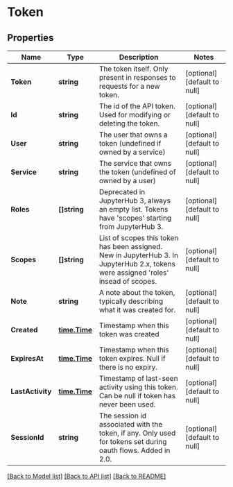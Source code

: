 # Token

## Properties
Name | Type | Description | Notes
------------ | ------------- | ------------- | -------------
**Token** | **string** | The token itself. Only present in responses to requests for a new token. | [optional] [default to null]
**Id** | **string** | The id of the API token. Used for modifying or deleting the token. | [optional] [default to null]
**User** | **string** | The user that owns a token (undefined if owned by a service) | [optional] [default to null]
**Service** | **string** | The service that owns the token (undefined of owned by a user) | [optional] [default to null]
**Roles** | **[]string** | Deprecated in JupyterHub 3, always an empty list. Tokens have &#x27;scopes&#x27; starting from JupyterHub 3. | [optional] [default to null]
**Scopes** | **[]string** | List of scopes this token has been assigned. New in JupyterHub 3. In JupyterHub 2.x, tokens were assigned &#x27;roles&#x27; insead of scopes. | [optional] [default to null]
**Note** | **string** | A note about the token, typically describing what it was created for. | [optional] [default to null]
**Created** | [**time.Time**](time.Time.md) | Timestamp when this token was created | [optional] [default to null]
**ExpiresAt** | [**time.Time**](time.Time.md) | Timestamp when this token expires. Null if there is no expiry. | [optional] [default to null]
**LastActivity** | [**time.Time**](time.Time.md) | Timestamp of last-seen activity using this token. Can be null if token has never been used.  | [optional] [default to null]
**SessionId** | **string** | The session id associated with the token, if any. Only used for tokens set during oauth flows.  Added in 2.0.  | [optional] [default to null]

[[Back to Model list]](../README.md#documentation-for-models) [[Back to API list]](../README.md#documentation-for-api-endpoints) [[Back to README]](../README.md)

